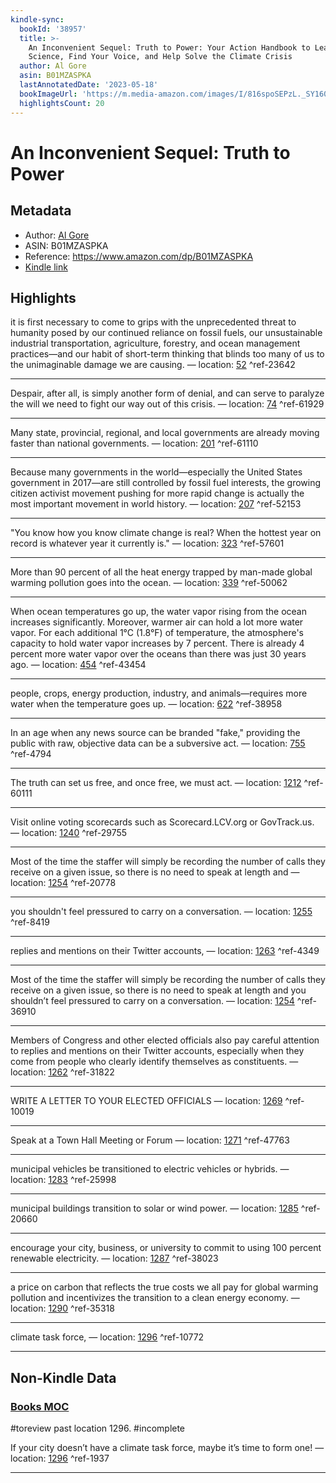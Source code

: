 ```yaml
---
kindle-sync:
  bookId: '38957'
  title: >-
    An Inconvenient Sequel: Truth to Power: Your Action Handbook to Learn the
    Science, Find Your Voice, and Help Solve the Climate Crisis
  author: Al Gore
  asin: B01MZASPKA
  lastAnnotatedDate: '2023-05-18'
  bookImageUrl: 'https://m.media-amazon.com/images/I/816spoSEPzL._SY160.jpg'
  highlightsCount: 20
---
```


# An Inconvenient Sequel: Truth to Power

## Metadata

-   Author: [Al Gore](https://www.amazon.comundefined)
-   ASIN: B01MZASPKA
-   Reference: https://www.amazon.com/dp/B01MZASPKA
-   [Kindle link](kindle://book?action=open&asin=B01MZASPKA)

## Highlights

it is first necessary to come to grips with the unprecedented threat to humanity posed by our continued reliance on fossil fuels, our unsustainable industrial transportation, agriculture, forestry, and ocean management practices—and our habit of short-term thinking that blinds too many of us to the unimaginable damage we are causing. — location: [52](kindle://book?action=open&asin=B01MZASPKA&location=52) ^ref-23642

---

Despair, after all, is simply another form of denial, and can serve to paralyze the will we need to fight our way out of this crisis. — location: [74](kindle://book?action=open&asin=B01MZASPKA&location=74) ^ref-61929

---

Many state, provincial, regional, and local governments are already moving faster than national governments. — location: [201](kindle://book?action=open&asin=B01MZASPKA&location=201) ^ref-61110

---

Because many governments in the world—especially the United States government in 2017—are still controlled by fossil fuel interests, the growing citizen activist movement pushing for more rapid change is actually the most important movement in world history. — location: [207](kindle://book?action=open&asin=B01MZASPKA&location=207) ^ref-52153

---

"You know how you know climate change is real? When the hottest year on record is whatever year it currently is." — location: [323](kindle://book?action=open&asin=B01MZASPKA&location=323) ^ref-57601

---

More than 90 percent of all the heat energy trapped by man-made global warming pollution goes into the ocean. — location: [339](kindle://book?action=open&asin=B01MZASPKA&location=339) ^ref-50062

---

When ocean temperatures go up, the water vapor rising from the ocean increases significantly. Moreover, warmer air can hold a lot more water vapor. For each additional 1°C (1.8°F) of temperature, the atmosphere's capacity to hold water vapor increases by 7 percent. There is already 4 percent more water vapor over the oceans than there was just 30 years ago. — location: [454](kindle://book?action=open&asin=B01MZASPKA&location=454) ^ref-43454

---

people, crops, energy production, industry, and animals—requires more water when the temperature goes up. — location: [622](kindle://book?action=open&asin=B01MZASPKA&location=622) ^ref-38958

---

In an age when any news source can be branded "fake," providing the public with raw, objective data can be a subversive act. — location: [755](kindle://book?action=open&asin=B01MZASPKA&location=755) ^ref-4794

---

The truth can set us free, and once free, we must act. — location: [1212](kindle://book?action=open&asin=B01MZASPKA&location=1212) ^ref-60111

---

Visit online voting scorecards such as Scorecard.LCV.org or GovTrack.us. — location: [1240](kindle://book?action=open&asin=B01MZASPKA&location=1240) ^ref-29755

---

Most of the time the staffer will simply be recording the number of calls they receive on a given issue, so there is no need to speak at length and — location: [1254](kindle://book?action=open&asin=B01MZASPKA&location=1254) ^ref-20778

---

you shouldn't feel pressured to carry on a conversation. — location: [1255](kindle://book?action=open&asin=B01MZASPKA&location=1255) ^ref-8419

---

replies and mentions on their Twitter accounts, — location: [1263](kindle://book?action=open&asin=B01MZASPKA&location=1263) ^ref-4349

---

Most of the time the staffer will simply be recording the number of calls they receive on a given issue, so there is no need to speak at length and you shouldn’t feel pressured to carry on a conversation. — location: [1254](kindle://book?action=open&asin=B01MZASPKA&location=1254) ^ref-36910

---
Members of Congress and other elected officials also pay careful attention to replies and mentions on their Twitter accounts, especially when they come from people who clearly identify themselves as constituents. — location: [1262](kindle://book?action=open&asin=B01MZASPKA&location=1262) ^ref-31822

---
WRITE A LETTER TO YOUR ELECTED OFFICIALS — location: [1269](kindle://book?action=open&asin=B01MZASPKA&location=1269) ^ref-10019

---

Speak at a Town Hall Meeting or Forum — location: [1271](kindle://book?action=open&asin=B01MZASPKA&location=1271) ^ref-47763

---

municipal vehicles be transitioned to electric vehicles or hybrids. — location: [1283](kindle://book?action=open&asin=B01MZASPKA&location=1283) ^ref-25998

---

municipal buildings transition to solar or wind power. — location: [1285](kindle://book?action=open&asin=B01MZASPKA&location=1285) ^ref-20660

---

encourage your city, business, or university to commit to using 100 percent renewable electricity. — location: [1287](kindle://book?action=open&asin=B01MZASPKA&location=1287) ^ref-38023

---

a price on carbon that reflects the true costs we all pay for global warming pollution and incentivizes the transition to a clean energy economy. — location: [1290](kindle://book?action=open&asin=B01MZASPKA&location=1290) ^ref-35318

---

climate task force, — location: [1296](kindle://book?action=open&asin=B01MZASPKA&location=1296) ^ref-10772

---

## Non-Kindle Data

### [Books MOC](Books%20MOC.md)

#toreview past location 1296.
#incomplete 

If your city doesn’t have a climate task force, maybe it’s time to form one! — location: [1296](kindle://book?action=open&asin=B01MZASPKA&location=1296) ^ref-1937

---
